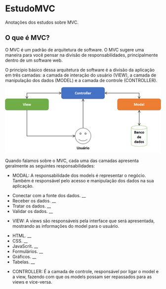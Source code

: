 # EstudoMVC

Anotações dos estudos sobre MVC.

## O que é MVC?

O MVC é um padrão de arquitetura de software. O MVC sugere uma maneira para você pensar na divisão de responsabilidades, principalmente dentro de um software web.

O principio básico dessa arquitetura de software é a divisão da aplicação em três camadas: a camada de interação do usuário (VIEW), a camada de manipulação dos dados (MODEL) e a camada de controle (CONTROLLER).

![img](./README/diagramaMVC.png)

Quando falamos sobre o MVC, cada uma das camadas apresenta geralmente as seguintes responsabilidades:

* MODAL: A responsabilidade dos models é representar o negócio. Também é responsável pelo acesso e manipulação dos dados na sua aplicação.

- Conectar com a fonte dos dados. __
- Receber os dados. __
- Tratar os dados. __
- Validar os dados. __

* VIEW: A views são responsáveis pela interface que será apresentada, mostrando as informações do model para o usuário.

- HTML. __
- CSS. __
- JavaScrit. __
- Formulários. __
- Gráficos. __
- Tabelas. __

* CONTROLLER: É a camada de controle, responsável por ligar o model e a view, fazendo com que os models possam ser repassados para as views e vice-versa.
